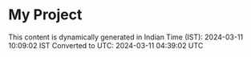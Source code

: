 # My Project

This content is dynamically generated in Indian Time (IST): 2024-03-11 10:09:02 IST
Converted to UTC: 2024-03-11 04:39:02 UTC
